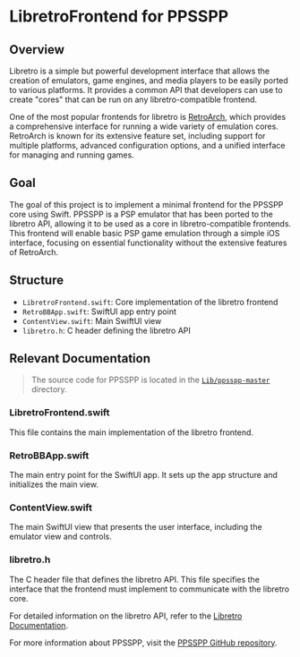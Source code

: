 # LibretroFrontend for PPSSPP

## Overview
Libretro is a simple but powerful development interface that allows the creation of emulators, game engines, and media players to be easily ported to various platforms. It provides a common API that developers can use to create "cores" that can be run on any libretro-compatible frontend.

One of the most popular frontends for libretro is [RetroArch](https://www.retroarch.com/), which provides a comprehensive interface for running a wide variety of emulation cores. RetroArch is known for its extensive feature set, including support for multiple platforms, advanced configuration options, and a unified interface for managing and running games.

## Goal
The goal of this project is to implement a minimal frontend for the PPSSPP core using Swift. PPSSPP is a PSP emulator that has been ported to the libretro API, allowing it to be used as a core in libretro-compatible frontends. This frontend will enable basic PSP game emulation through a simple iOS interface, focusing on essential functionality without the extensive features of RetroArch.

## Structure
- `LibretroFrontend.swift`: Core implementation of the libretro frontend
- `RetroBBApp.swift`: SwiftUI app entry point
- `ContentView.swift`: Main SwiftUI view
- `libretro.h`: C header defining the libretro API

## Relevant Documentation

> The source code for PPSSPP is located in the [`Lib/ppsspp-master`](https://github.com/Backbone-Labs/RetroBB-iOS/tree/main/Lib/ppsspp-master) directory.

### LibretroFrontend.swift
This file contains the main implementation of the libretro frontend.

### RetroBBApp.swift
The main entry point for the SwiftUI app. It sets up the app structure and initializes the main view.

### ContentView.swift
The main SwiftUI view that presents the user interface, including the emulator view and controls.

### libretro.h
The C header file that defines the libretro API. This file specifies the interface that the frontend must implement to communicate with the libretro core.

For detailed information on the libretro API, refer to the [Libretro Documentation](https://docs.libretro.com/).

For more information about PPSSPP, visit the [PPSSPP GitHub repository](https://github.com/hrydgard/ppsspp).